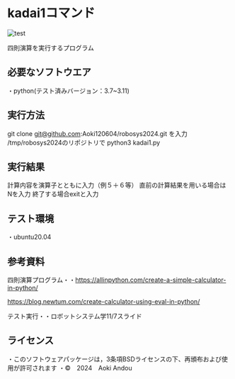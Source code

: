 # kadai1コマンド
![test](https://github.com/Aoki120604/robosys2024/actions/workflows/test.yml/badge.svg)

四則演算を実行するプログラム
## 必要なソフトウエア
・python(テスト済みバージョン：3.7~3.11)
## 実行方法
git clone git@github.com:Aoki120604/robosys2024.git
を入力
/tmp/robosys2024のリポジトリで
python3 kadai1.py
## 実行結果
計算内容を演算子とともに入力（例５＋６等）
直前の計算結果を用いる場合はNを入力
終了する場合exitと入力
## テスト環境
・ubuntu20.04
## 参考資料
四則演算プログラム・・https://allinpython.com/create-a-simple-calculator-in-python/

https://blog.newtum.com/create-calculator-using-eval-in-python/

テスト実行・・ロボットシステム学11/7スライド
## ライセンス
・このソフトウェアパッケージは，3条項BSDライセンスの下、再頒布および使用が許可されます
・©　2024　Aoki Andou


